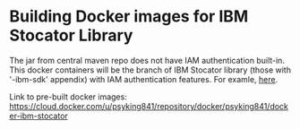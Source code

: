# Building Docker images for IBM Stocator Library

The jar from central maven repo does not have IAM authentication built-in. This docker containers will be the branch of IBM Stocator library (those with '-ibm-sdk' appendix) with IAM authentication features. For examle, [here](https://github.com/CODAIT/stocator/tree/1.0.31-ibm-sdk).


Link to pre-built docker images: https://cloud.docker.com/u/psyking841/repository/docker/psyking841/docker-ibm-stocator

